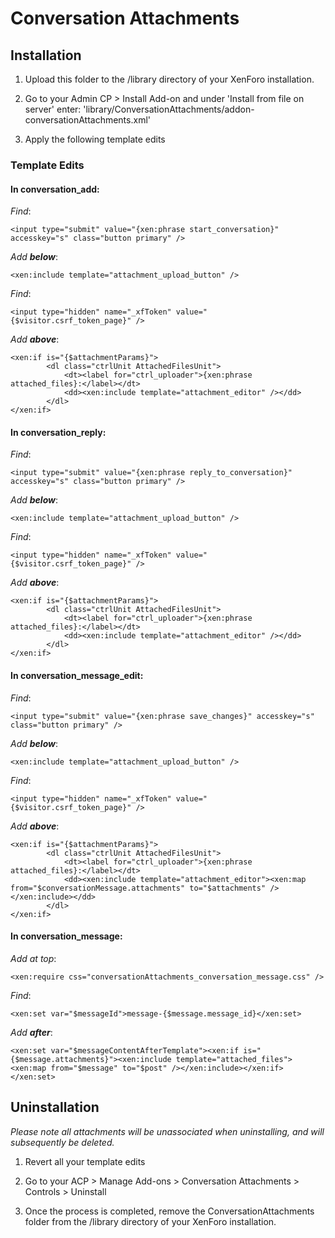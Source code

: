 Conversation Attachments
========================

Installation
------------

1. Upload this folder to the /library directory of your XenForo installation.

2. Go to your Admin CP > Install Add-on and under 'Install from file on server' enter:
'library/ConversationAttachments/addon-conversationAttachments.xml'

3. Apply the following template edits

### Template Edits

#### In conversation_add: 

_Find_:

	<input type="submit" value="{xen:phrase start_conversation}" accesskey="s" class="button primary" />

_Add **below**_:

	<xen:include template="attachment_upload_button" />

_Find_:

	<input type="hidden" name="_xfToken" value="{$visitor.csrf_token_page}" />

_Add **above**_:

	<xen:if is="{$attachmentParams}">
	 		<dl class="ctrlUnit AttachedFilesUnit">
				<dt><label for="ctrl_uploader">{xen:phrase attached_files}:</label></dt>
				<dd><xen:include template="attachment_editor" /></dd>
			</dl>
	</xen:if>

#### In conversation_reply:

_Find_:

	<input type="submit" value="{xen:phrase reply_to_conversation}" accesskey="s" class="button primary" />

_Add **below**_:

	<xen:include template="attachment_upload_button" />

*Find*:

	<input type="hidden" name="_xfToken" value="{$visitor.csrf_token_page}" />

_Add **above**_:

	<xen:if is="{$attachmentParams}">
	 		<dl class="ctrlUnit AttachedFilesUnit">
				<dt><label for="ctrl_uploader">{xen:phrase attached_files}:</label></dt>
				<dd><xen:include template="attachment_editor" /></dd>
			</dl>
	</xen:if>

#### In conversation\_message\_edit:

_Find_:

	<input type="submit" value="{xen:phrase save_changes}" accesskey="s" class="button primary" />

_Add **below**_:

	<xen:include template="attachment_upload_button" />

_Find_:

	<input type="hidden" name="_xfToken" value="{$visitor.csrf_token_page}" />

_Add **above**_:

	<xen:if is="{$attachmentParams}">
			<dl class="ctrlUnit AttachedFilesUnit">
				<dt><label for="ctrl_uploader">{xen:phrase attached_files}:</label></dt>
				<dd><xen:include template="attachment_editor"><xen:map from="$conversationMessage.attachments" to="$attachments" /></xen:include></dd>
			</dl>
	</xen:if>

#### In conversation_message:

_Add at top_:

	<xen:require css="conversationAttachments_conversation_message.css" />

_Find_:

	<xen:set var="$messageId">message-{$message.message_id}</xen:set>

_Add **after**_:

	<xen:set var="$messageContentAfterTemplate"><xen:if is="{$message.attachments}"><xen:include template="attached_files"><xen:map from="$message" to="$post" /></xen:include></xen:if></xen:set>


Uninstallation
--------------

_Please note all attachments will be unassociated when uninstalling, and will subsequently be deleted._

1. Revert all your template edits

2. Go to your ACP > Manage Add-ons > Conversation Attachments > Controls > Uninstall

3. Once the process is completed, remove the ConversationAttachments folder from the /library directory of your XenForo installation.